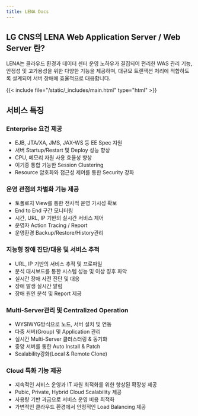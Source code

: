 ```yaml
---
title: LENA Docs
---
```


## LG CNS의 LENA Web Application Server / Web Server 란?
LENA는 클라우드 환경과 데이터 센터 운영 노하우가 결집되어 편리한 WAS 관리 기능, 안정성 및 고가용성을 위한 다양한 기능을 제공하며, 대규모 트랜잭션 처리에 적합하도록 설계되어 서버 장애에 효율적으로 대응합니다.

{{< include file="/static/_includes/main.html" type="html" >}}

## 서비스 특징
### Enterprise 요건 제공
- EJB, JTA/XA, JMS, JAX-WS 등 EE Spec 지원
- 서버 Startup/Restart 및 Deploy 성능 향상
- CPU, 메모리 자원 사용 효율성 향상
- 이기종 통합 가능한 Session Clustering
- Resource 암호화와 접근성 제어를 통한 Security 강화

### 운영 관점의 차별화 기능 제공
- 토폴로지 View를 통한 전사적 운영 가시성 확보
- End to End 구간 모니터링
- 시간, URL, IP 기반의 실시간 서비스 제어
- 운영자 Action Tracing / Report
- 운영환경 Backup/Restore/History관리

### 지능형 장애 진단/대응 및 서비스 추적
- URL, IP 기반의 서비스 추적 및 프로파일
- 분석 대시보드를 통한 시스템 성능 및 이상 징후 파악
- 실시간 장애 사전 진단 및 대응
- 장애 발생 실시간 알림
- 장애 원인 분석 및 Report 제공

### Multi-Server관리 및 Centralized Operation
- WYSIWYG방식으로 노드, 서버 설치 및 연동
- 다중 서버(Group) 및 Application 관리
- 실시간 Multi-Server 클러스터링 & 동기화
- 중앙 서버를 통한 Auto Install & Patch
- Scalability강화(Local & Remote Clone)

### Cloud 특화 기능 제공
- 지속적인 서비스 운영과 IT 자원 최적화를 위한 향상된 확장성 제공
- Pubic, Private, Hybrid Cloud Scalability 제공
- 사용량 기반 과금으로 서비스 운영 비용 최적화
- 가변적인 클라우드 환경에서 안정적인 Load Balancing 제공